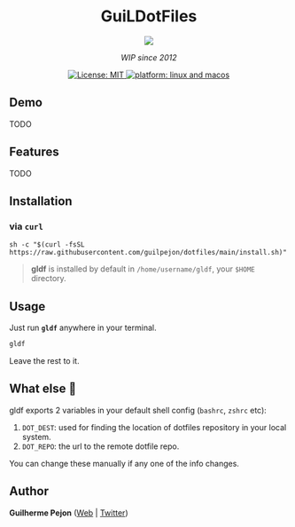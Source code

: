<h1 align="center">GuiLDotFiles</h1>

<div align="center">
  <img src="https://user-images.githubusercontent.com/871362/67146077-9bb93f80-f25d-11e9-9119-dbd83b6b4b62.png" />
  <p align="center"><i>WIP since 2012</i></p>
</div>

<p align="center">
  <a href="https://github.com/Bhupesh-V/dotman/blob/master/LICENSE">
    <img alt="License: MIT" src="https://img.shields.io/github/license/Bhupesh-V/dotman" />
  </a>
  <a href="">
    <img alt="platform: linux and macos" src="https://img.shields.io/badge/platform-GNU/Linux %7C MacOS-blue">
  </a>
</p>

## Demo

TODO

## Features

TODO


## Installation

### via `curl`

```shell
sh -c "$(curl -fsSL https://raw.githubusercontent.com/guilpejon/dotfiles/main/install.sh)"
```

> **gldf** is installed by default in `/home/username/gldf`, your `$HOME` directory.

## Usage

Just run **`gldf`** anywhere in your terminal.

```bash
gldf
```
Leave the rest to it.

## What else 👀

gldf exports 2 variables in your default shell config (`bashrc`, `zshrc` etc):

1. `DOT_DEST`: used for finding the location of dotfiles repository in your local system.
2. `DOT_REPO`: the url to the remote dotfile repo.

You can change these manually if any one of the info changes.

## Author

**Guilherme Pejon** ([Web](https://guilpejon.me) | [Twitter](https://twitter.com/guilpejon))

